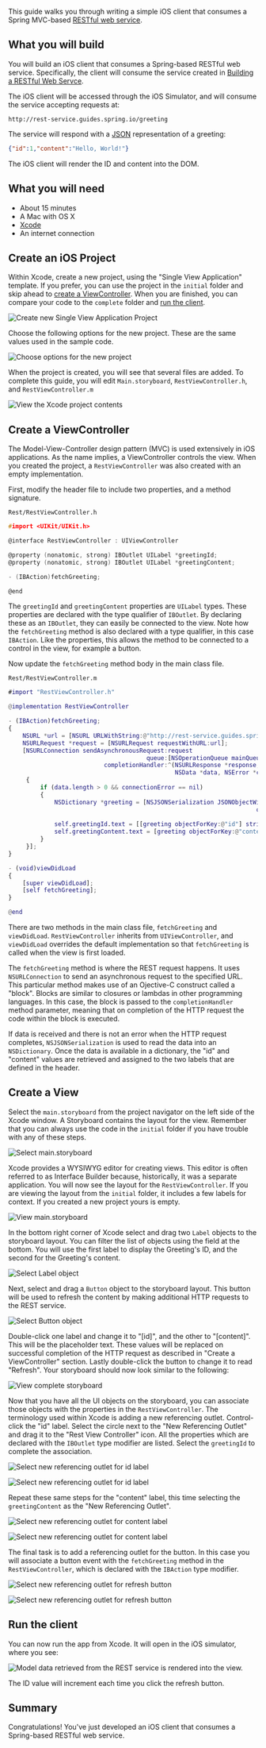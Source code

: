 This guide walks you through writing a simple iOS client that consumes a Spring MVC-based [RESTful web service][u-rest].


What you will build
-------------------

You will build an iOS client that consumes a Spring-based RESTful web service.
Specifically, the client will consume the service created in [Building a RESTful Web Servce][gs-rest-service].

The iOS client will be accessed through the iOS Simulator, and will consume the service accepting requests at:

    http://rest-service.guides.spring.io/greeting

The service will respond with a [JSON][u-json] representation of a greeting:

```json
{"id":1,"content":"Hello, World!"}
```

The iOS client will render the ID and content into the DOM.


What you will need
------------------

 - About 15 minutes
 - A Mac with OS X
 - [Xcode]
 - An internet connection


Create an iOS Project
---------------------

Within Xcode, create a new project, using the "Single View Application" template. If you prefer, you can use the project in the `initial` folder and skip ahead to [create a ViewController](#initial). When you are finished, you can compare your code to the `complete` folder and [run the client](#run).

![Create new Single View Application Project](images/project1.png)

Choose the following options for the new project. These are the same values used in the sample code.

![Choose options for the new project](images/project2.png)

When the project is created, you will see that several files are added. To complete this guide, you will edit `Main.storyboard`, `RestViewController.h`, and `RestViewController.m`

![View the Xcode project contents](images/project3.png)


<a name="initial"></a>
Create a ViewController
-----------------------

The Model-View-Controller design pattern (MVC) is used extensively in iOS applications. As the name implies, a ViewController controls the view. When you created the project, a `RestViewController` was also created with an empty implementation. 

First, modify the header file to include two properties, and a method signature.

`Rest/RestViewController.h`
```h
#import <UIKit/UIKit.h>

@interface RestViewController : UIViewController

@property (nonatomic, strong) IBOutlet UILabel *greetingId;
@property (nonatomic, strong) IBOutlet UILabel *greetingContent;

- (IBAction)fetchGreeting;

@end
```
    
The `greetingId` and `greetingContent` properties are `UILabel` types. These properties are declared with the type qualifier of `IBOutlet`. By declaring these as an `IBOutlet`, they can easily be connected to the view. Note how the `fetchGreeting` method is also declared with a type qualifier, in this case `IBAction`. Like the properties, this allows the method to be connected to a control in the view, for example a button.

Now update the `fetchGreeting` method body in the main class file. 

`Rest/RestViewController.m`
```m
#import "RestViewController.h"

@implementation RestViewController

- (IBAction)fetchGreeting;
{
    NSURL *url = [NSURL URLWithString:@"http://rest-service.guides.spring.io/greeting"];
    NSURLRequest *request = [NSURLRequest requestWithURL:url];
    [NSURLConnection sendAsynchronousRequest:request
                                       queue:[NSOperationQueue mainQueue]
                           completionHandler:^(NSURLResponse *response,
                                               NSData *data, NSError *connectionError)
     {
         if (data.length > 0 && connectionError == nil)
         {
             NSDictionary *greeting = [NSJSONSerialization JSONObjectWithData:data
                                                                      options:0
                                                                        error:NULL];
             self.greetingId.text = [[greeting objectForKey:@"id"] stringValue];
             self.greetingContent.text = [greeting objectForKey:@"content"];
         }
     }];
}

- (void)viewDidLoad
{
    [super viewDidLoad];
    [self fetchGreeting];
}

@end
```

There are two methods in the main class file, `fetchGreeting` and `viewDidLoad`. `RestViewController` inherits from `UIViewController`, and `viewDidLoad` overrides the default implementation so that `fetchGreeting` is called when the view is first loaded.

The `fetchGreeting` method is where the REST request happens. It uses `NSURLConnection` to send an asynchronous request to the specified URL. This particular method makes use of an Ojective-C construct called a "block". Blocks are similar to closures or lambdas in other programming languages. In this case, the block is passed to the `completionHandler` method parameter, meaning that on completion of the HTTP request the code within the block is executed.

If data is received and there is not an error when the HTTP request completes, `NSJSONSerialization` is used to read the data into an `NSDictionary`. Once the data is available in a dictionary, the "id" and "content" values are retrieved and assigned to the two labels that are defined in the header.


Create a View
-------------

Select the `main.storyboard` from the project navigator on the left side of the Xcode window. A Storyboard contains the layout for the view. Remember that you can always use the code in the `initial` folder if you have trouble with any of these steps.

![Select main.storyboard](images/select-storyboard.png)

Xcode provides a WYSIWYG editor for creating views. This editor is often referred to as Interface Builder because, historically, it was a separate application. You will now see the layout for the `RestViewController`. If you are viewing the layout from the `initial` folder, it includes a few labels for context. If you created a new project yours is empty.

![View main.storyboard](images/view-storyboard.png)

In the bottom right corner of Xcode select and drag two `Label` objects to the storyboard layout. You can filter the list of objects using the field at the bottom. You will use the first label to display the Greeting's ID, and the second for the Greeting's content.

![Select Label object](images/select-label.png)

Next, select and drag a `Button` object to the storyboard layout. This button will be used to refresh the content by making additional HTTP requests to the REST service.

![Select Button object](images/select-button.png)

Double-click one label and change it to "[id]", and the other to "[content]". This will be the placeholder text. These values will be replaced on successful completion of the HTTP request as described in "Create a ViewController" section. Lastly double-click the button to change it to read "Refresh". Your storyboard should now look similar to the following:

![View complete storyboard](images/complete-storyboard.png)

Now that you have all the UI objects on the storyboard, you can associate those objects with the properties in the `RestViewController`. The terminology used within Xcode is adding a new referencing outlet. Control-click the "id" label. Select the circle next to the "New Referencing Outlet" and drag it to the "Rest View Controller" icon. All the properties which are declared with the `IBOutlet` type modifier are listed. Select the `greetingId` to complete the association.

![Select new referencing outlet for id label](images/greetingId-outlet1.png)

![Select new referencing outlet for id label](images/greetingId-outlet2.png)

Repeat these same steps for the "content" label, this time selecting the `greetingContent` as the "New Referencing Outlet".

![Select new referencing outlet for content label](images/greetingContent-outlet1.png)

![Select new referencing outlet for content label](images/greetingContent-outlet2.png)

The final task is to add a referencing outlet for the button. In this case you will associate a button event with the `fetchGreeting` method in the `RestViewController`, which is declared with the `IBAction` type modifier.

![Select new referencing outlet for refresh button](images/fetchGreeting-outlet1.png)

![Select new referencing outlet for refresh button](images/fetchGreeting-outlet2.png)


<a name="run"></a>
Run the client
--------------

You can now run the app from Xcode. It will open in the iOS simulator, where you see:

![Model data retrieved from the REST service is rendered into the view.](images/hello.png)

The ID value will increment each time you click the refresh button.


Summary
-------

Congratulations! You've just developed an iOS client that consumes a Spring-based RESTful web service.

[gs-rest-service]: /guides/gs-rest-service/
[Xcode]: https://itunes.apple.com/us/app/xcode/id497799835?mt=12
[zip]: https://github.com/spring-guides/gs-consuming-rest-ios/archive/master.zip
[u-rest]: /understanding/REST
[u-json]: /understanding/JSON
[u-git]: /understanding/Git

